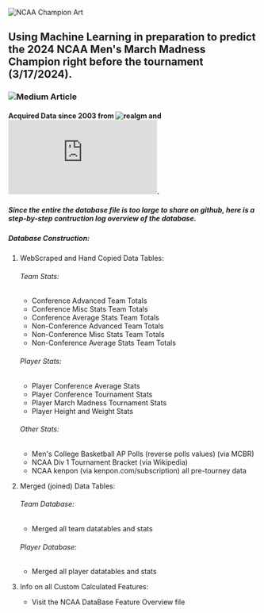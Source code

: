 ![NCAA Champion Art](https://github.com/allenjake440/Mens_March_Madness_Champion/assets/134075534/9c552d90-6d45-4b71-bf29-6838626cf0e9)

## Using Machine Learning in preparation to predict the 2024 NCAA Men's March Madness Champion right before the tournament (3/17/2024).

### ![Medium Article](https://allenjake440.medium.com/predicting-the-mens-march-madness-champion-with-machine-learning-892bd78997ca)

#### Acquired Data since 2003 from ![realgm](https://basketball.realgm.com/ncaa/) and ![Men's College Basketball Reference](https://www.sports-reference.com/cbb/seasons/men/2023-polls.html).
##### Since the entire the database file is too large to share on github, here is a step-by-step contruction log overview of the database.
##### Database Construction:
1. WebScraped and Hand Copied Data Tables:
   ###### Team Stats:
   - Conference Advanced Team Totals
   - Conference Misc Stats Team Totals
   - Conference Average Stats Team Totals
   - Non-Conference Advanced Team Totals
   - Non-Conference Misc Stats Team Totals
   - Non-Conference Average Stats Team Totals
   ###### Player Stats:
   - Player Conference Average Stats
   - Player Conference Tournament Stats
   - Player March Madness Tournament Stats
   - Player Height and Weight Stats
   ###### Other Stats:
   - Men's College Basketball AP Polls (reverse polls values) (via MCBR)
   - NCAA Div 1 Tournament Bracket (via Wikipedia)
   - NCAA kenpon (via kenpon.com/subscription) all pre-tourney data

2. Merged (joined) Data Tables:
   
   ###### Team Database:
    - Merged all team datatables and stats
      
   ###### Player Database:
    - Merged all player datatables and stats
  
3. Info on all Custom Calculated Features:
   - Visit the NCAA DataBase Feature Overview file
   
